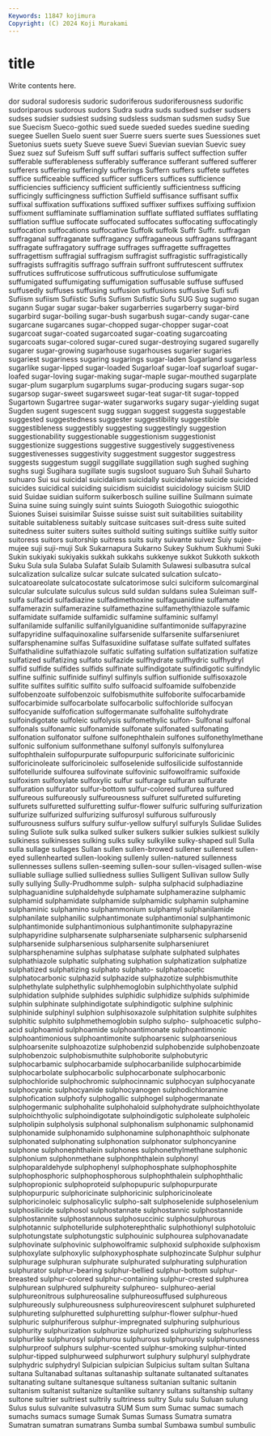 ```yaml
---
Keywords: 11847 kojimura
Copyright: (C) 2024 Koji Murakami
---
```


# title

Write contents here.



dor sudoral sudoresis sudoric sudoriferous sudoriferousness sudorific sudoriparous
sudorous sudors Sudra sudra suds sudsed sudser sudsers sudses sudsier
sudsiest sudsing sudsless sudsman sudsmen sudsy Sue sue Suecism Sueco-gothic
sued suede sueded suedes suedine sueding suegee Suellen Suelo suent
suer Suerre suers suerte sues Suessiones suet Suetonius suets suety
Sueve sueve Suevi Suevian suevian Suevic suey Suez suez suf
Sufeism Suff suff suffari suffaris suffect suffection suffer sufferable sufferableness
sufferably sufferance sufferant suffered sufferer sufferers suffering sufferingly sufferings Suffern
suffers suffete suffetes suffice sufficeable sufficed sufficer sufficers suffices sufficience
sufficiencies sufficiency sufficient sufficiently sufficientness sufficing sufficingly sufficingness suffiction Suffield
suffisance suffisant suffix suffixal suffixation suffixations suffixed suffixer suffixes suffixing
suffixion suffixment sufflaminate sufflamination sufflate sufflated sufflates sufflating sufflation sufflue
suffocate suffocated suffocates suffocating suffocatingly suffocation suffocations suffocative Suffolk suffolk
Suffr Suffr. suffragan suffraganal suffraganate suffragancy suffraganeous suffragans suffragant suffragate
suffragatory suffrage suffrages suffragette suffragettes suffragettism suffragial suffragism suffragist suffragistic
suffragistically suffragists suffragitis suffrago suffrain suffront suffrutescent suffrutex suffrutices suffruticose
suffruticous suffruticulose suffumigate suffumigated suffumigating suffumigation suffusable suffuse suffused suffusedly
suffuses suffusing suffusion suffusions suffusive Sufi sufi Sufiism sufiism Sufiistic
Sufis Sufism Sufistic Sufu SUG Sug sugamo sugan sugann Sugar
sugar sugar-baker sugarberries sugarberry sugar-bird sugarbird sugar-boiling sugar-bush sugarbush sugar-candy
sugar-cane sugarcane sugarcanes sugar-chopped sugar-chopper sugar-coat sugarcoat sugar-coated sugarcoated sugar-coating
sugarcoating sugarcoats sugar-colored sugar-cured sugar-destroying sugared sugarelly sugarer sugar-growing sugarhouse
sugarhouses sugarier sugaries sugariest sugariness sugaring sugarings sugar-laden Sugarland sugarless
sugarlike sugar-lipped sugar-loaded Sugarloaf sugar-loaf sugarloaf sugar-loafed sugar-loving sugar-making sugar-maple
sugar-mouthed sugarplate sugar-plum sugarplum sugarplums sugar-producing sugars sugar-sop sugarsop sugar-sweet
sugarsweet sugar-teat sugar-tit sugar-topped Sugartown Sugartree sugar-water sugarworks sugary sugar-yielding
sugat Sugden sugent sugescent sugg suggan suggest suggesta suggestable suggested
suggestedness suggester suggestibility suggestible suggestibleness suggestibly suggesting suggestingly suggestion suggestionability
suggestionable suggestionism suggestionist suggestionize suggestions suggestive suggestively suggestiveness suggestivenesses suggestivity
suggestment suggestor suggestress suggests suggestum suggil suggillate suggillation sugh sughed
sughing sughs sugi Sugihara sugillate sugis sugsloot suguaro Suh Suhail
Suharto suhuaro Sui sui suicidal suicidalism suicidally suicidalwise suicide suicided
suicides suicidical suiciding suicidism suicidist suicidology suicism SUID suid Suidae
suidian suiform suikerbosch suiline suilline Suilmann suimate Suina suine suing
suingly suint suints Suiogoth Suiogothic suiogothic Suiones Suisei suisimilar Suisse
suisse suist suit suitabilities suitability suitable suitableness suitably suitcase suitcases
suit-dress suite suited suitedness suiter suiters suites suithold suiting suitings
suitlike suitly suitor suitoress suitors suitorship suitress suits suity suivante
suivez Suiy sujee-mujee suji suji-muji Suk Sukarnapura Sukarno Sukey Sukhum
Sukhumi Suki Sukin sukiyaki sukiyakis sukkah sukkahs sukkenye sukkot Sukkoth
sukkoth Suku Sula sula Sulaba Sulafat Sulaib Sulamith Sulawesi sulbasutra
sulcal sulcalization sulcalize sulcar sulcate sulcated sulcation sulcato- sulcatoareolate sulcatocostate
sulcatorimose sulci sulciform sulcomarginal sulcular sulculate sulculus sulcus suld suldan
suldans sulea Suleiman sulf- sulfa sulfacid sulfadiazine sulfadimethoxine sulfaguanidine sulfamate
sulfamerazin sulfamerazine sulfamethazine sulfamethylthiazole sulfamic sulfamidate sulfamide sulfamidic sulfamine sulfaminic
sulfamyl sulfanilamide sulfanilic sulfanilylguanidine sulfantimonide sulfapyrazine sulfapyridine sulfaquinoxaline sulfarsenide sulfarsenite
sulfarseniuret sulfarsphenamine sulfas Sulfasuxidine sulfatase sulfate sulfated sulfates Sulfathalidine sulfathiazole
sulfatic sulfating sulfation sulfatization sulfatize sulfatized sulfatizing sulfato sulfazide sulfhydrate
sulfhydric sulfhydryl sulfid sulfide sulfides sulfids sulfinate sulfindigotate sulfindigotic sulfindylic
sulfine sulfinic sulfinide sulfinyl sulfinyls sulfion sulfionide sulfisoxazole sulfite sulfites
sulfitic sulfito sulfo sulfoacid sulfoamide sulfobenzide sulfobenzoate sulfobenzoic sulfobismuthite sulfoborite
sulfocarbamide sulfocarbimide sulfocarbolate sulfocarbolic sulfochloride sulfocyan sulfocyanide sulfofication sulfogermanate sulfohalite
sulfohydrate sulfoindigotate sulfoleic sulfolysis sulfomethylic sulfon- Sulfonal sulfonal sulfonals sulfonamic
sulfonamide sulfonate sulfonated sulfonating sulfonation sulfonator sulfone sulfonephthalein sulfones sulfonethylmethane
sulfonic sulfonium sulfonmethane sulfonyl sulfonyls sulfonylurea sulfophthalein sulfopurpurate sulfopurpuric sulforicinate
sulforicinic sulforicinoleate sulforicinoleic sulfoselenide sulfosilicide sulfostannide sulfotelluride sulfourea sulfovinate sulfovinic
sulfowolframic sulfoxide sulfoxism sulfoxylate sulfoxylic sulfur sulfurage sulfuran sulfurate sulfuration
sulfurator sulfur-bottom sulfur-colored sulfurea sulfured sulfureous sulfureously sulfureousness sulfuret sulfureted
sulfureting sulfurets sulfuretted sulfuretting sulfur-flower sulfuric sulfuring sulfurization sulfurize sulfurized
sulfurizing sulfurosyl sulfurous sulfurously sulfurousness sulfurs sulfury sulfur-yellow sulfuryl sulfuryls
Sulidae Sulides suling Suliote sulk sulka sulked sulker sulkers sulkier
sulkies sulkiest sulkily sulkiness sulkinesses sulking sulks sulky sulkylike sulky-shaped
sull Sulla sulla sullage sullages Sullan sullen sullen-browed sullener sullenest
sullen-eyed sullenhearted sullen-looking sullenly sullen-natured sullenness sullennesses sullens sullen-seeming sullen-sour
sullen-visaged sullen-wise sulliable sulliage sullied sulliedness sullies Sulligent Sullivan sullow
Sully sully sullying Sully-Prudhomme sulph- sulpha sulphacid sulphadiazine sulphaguanidine sulphaldehyde
sulphamate sulphamerazine sulphamic sulphamid sulphamidate sulphamide sulphamidic sulphamin sulphamine sulphaminic
sulphamino sulphammonium sulphamyl sulphanilamide sulphanilate sulphanilic sulphantimonate sulphantimonial sulphantimonic sulphantimonide
sulphantimonious sulphantimonite sulphapyrazine sulphapyridine sulpharsenate sulpharseniate sulpharsenic sulpharsenid sulpharsenide sulpharsenious
sulpharsenite sulpharseniuret sulpharsphenamine sulphas sulphatase sulphate sulphated sulphates sulphathiazole sulphatic
sulphating sulphation sulphatization sulphatize sulphatized sulphatizing sulphato sulphato- sulphatoacetic sulphatocarbonic
sulphazid sulphazide sulphazotize sulphbismuthite sulphethylate sulphethylic sulphhemoglobin sulphichthyolate sulphid sulphidation
sulphide sulphides sulphidic sulphidize sulphids sulphimide sulphin sulphinate sulphindigotate sulphindigotic
sulphine sulphinic sulphinide sulphinyl sulphion sulphisoxazole sulphitation sulphite sulphites sulphitic
sulphito sulphmethemoglobin sulpho sulpho- sulphoacetic sulpho-acid sulphoamid sulphoamide sulphoantimonate sulphoantimonic
sulphoantimonious sulphoantimonite sulphoarsenic sulphoarsenious sulphoarsenite sulphoazotize sulphobenzid sulphobenzide sulphobenzoate sulphobenzoic
sulphobismuthite sulphoborite sulphobutyric sulphocarbamic sulphocarbamide sulphocarbanilide sulphocarbimide sulphocarbolate sulphocarbolic sulphocarbonate
sulphocarbonic sulphochloride sulphochromic sulphocinnamic sulphocyan sulphocyanate sulphocyanic sulphocyanide sulphocyanogen sulphodichloramine
sulphofication sulphofy sulphogallic sulphogel sulphogermanate sulphogermanic sulphohalite sulphohaloid sulphohydrate sulphoichthyolate
sulphoichthyolic sulphoindigotate sulphoindigotic sulpholeate sulpholeic sulpholipin sulpholysis sulphonal sulphonalism sulphonamic
sulphonamid sulphonamide sulphonamido sulphonamine sulphonaphthoic sulphonate sulphonated sulphonating sulphonation sulphonator
sulphoncyanine sulphone sulphonephthalein sulphones sulphonethylmethane sulphonic sulphonium sulphonmethane sulphonphthalein sulphonyl
sulphoparaldehyde sulphophenyl sulphophosphate sulphophosphite sulphophosphoric sulphophosphorous sulphophthalein sulphophthalic sulphopropionic sulphoproteid
sulphopupuric sulphopurpurate sulphopurpuric sulphoricinate sulphoricinic sulphoricinoleate sulphoricinoleic sulphosalicylic sulpho-salt sulphoselenide
sulphoselenium sulphosilicide sulphosol sulphostannate sulphostannic sulphostannide sulphostannite sulphostannous sulphosuccinic sulphosulphurous
sulphotannic sulphotelluride sulphoterephthalic sulphothionyl sulphotoluic sulphotungstate sulphotungstic sulphouinic sulphourea sulphovanadate
sulphovinate sulphovinic sulphowolframic sulphoxid sulphoxide sulphoxism sulphoxylate sulphoxylic sulphoxyphosphate sulphozincate
Sulphur sulphur sulphurage sulphuran sulphurate sulphurated sulphurating sulphuration sulphurator sulphur-bearing
sulphur-bellied sulphur-bottom sulphur-breasted sulphur-colored sulphur-containing sulphur-crested sulphurea sulphurean sulphured sulphureity
sulphureo- sulphureo-aerial sulphureonitrous sulphureosaline sulphureosuffused sulphureous sulphureously sulphureousness sulphureovirescent sulphuret
sulphureted sulphureting sulphuretted sulphuretting sulphur-flower sulphur-hued sulphuric sulphuriferous sulphur-impregnated sulphuring
sulphurious sulphurity sulphurization sulphurize sulphurized sulphurizing sulphurless sulphurlike sulphurosyl sulphurou
sulphurous sulphurously sulphurousness sulphurproof sulphurs sulphur-scented sulphur-smoking sulphur-tinted sulphur-tipped sulphurweed
sulphurwort sulphury sulphuryl sulphydrate sulphydric sulphydryl Sulpician sulpician Sulpicius sultam
sultan Sultana sultana Sultanabad sultanas sultanaship sultanate sultanated sultanates sultanating
sultane sultanesque sultaness sultanian sultanic sultanin sultanism sultanist sultanize sultanlike
sultanry sultans sultanship sultany sultone sultrier sultriest sultrily sultriness sultry
Sulu sulu Suluan sulung Sulus sulus sulvanite sulvasutra SUM Sum
sum Sumac sumac sumach sumachs sumacs sumage Sumak Sumas Sumass
Sumatra sumatra Sumatran sumatran sumatrans Sumba sumbal Sumbawa sumbul sumbulic
